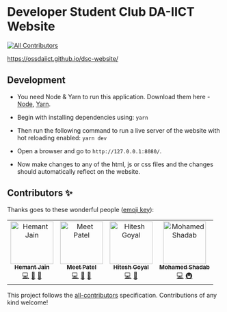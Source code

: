 # Developer Student Club DA-IICT Website

[![All Contributors](https://img.shields.io/badge/all_contributors-4-orange.svg?style=flat-square)](#contributors)

https://ossdaiict.github.io/dsc-website/

## Development

- You need Node & Yarn to run this application. Download them here - [Node](https://nodejs.org/), [Yarn](https://yarnpkg.com).

- Begin with installing dependencies using: `yarn`

- Then run the following command to run a live server of the website with hot reloading enabled: `yarn dev`

- Open a browser and go to `http://127.0.0.1:8080/`.

- Now make changes to any of the html, js or css files and the changes should automatically reflect on the website.

## Contributors ✨

Thanks goes to these wonderful people ([emoji key](https://allcontributors.org/docs/en/emoji-key)):

<!-- ALL-CONTRIBUTORS-LIST:START - Do not remove or modify this section -->
<!-- prettier-ignore -->
<table>
  <tr>
    <td align="center"><a href="https://github.com/hmtj99"><img src="https://avatars1.githubusercontent.com/u/45735383?v=4" width="100px;" alt="Hemant Jain"/><br /><sub><b>Hemant Jain</b></sub></a><br /><a href="https://github.com/ossdaiict/dsc-website/commits?author=hmtj99" title="Code">💻</a> <a href="#design-hmtj99" title="Design">🎨</a> <a href="#maintenance-hmtj99" title="Maintenance">🚧</a></td>
    <td align="center"><a href="https://github.com/meet59patel"><img src="https://avatars2.githubusercontent.com/u/45785817?v=4" width="100px;" alt="Meet Patel"/><br /><sub><b>Meet Patel</b></sub></a><br /><a href="https://github.com/ossdaiict/dsc-website/commits?author=meet59patel" title="Code">💻</a> <a href="#design-meet59patel" title="Design">🎨</a> <a href="#maintenance-meet59patel" title="Maintenance">🚧</a></td>
    <td align="center"><a href="https://github.com/hitgo00"><img src="https://avatars2.githubusercontent.com/u/41156157?v=4" width="100px;" alt="Hitesh Goyal"/><br /><sub><b>Hitesh Goyal</b></sub></a><br /><a href="https://github.com/ossdaiict/dsc-website/commits?author=hitgo00" title="Code">💻</a> <a href="#design-hitgo00" title="Design">🎨</a></td>
    <td align="center"><a href="https://statebait.github.io"><img src="https://avatars1.githubusercontent.com/u/22408263?v=4" width="100px;" alt="Mohamed Shadab"/><br /><sub><b>Mohamed Shadab</b></sub></a><br /><a href="https://github.com/ossdaiict/dsc-website/commits?author=statebait" title="Code">💻</a> <a href="#infra-statebait" title="Infrastructure (Hosting, Build-Tools, etc)">🚇</a></td>
  </tr>
</table>

<!-- ALL-CONTRIBUTORS-LIST:END -->

This project follows the [all-contributors](https://github.com/all-contributors/all-contributors) specification. Contributions of any kind welcome!
